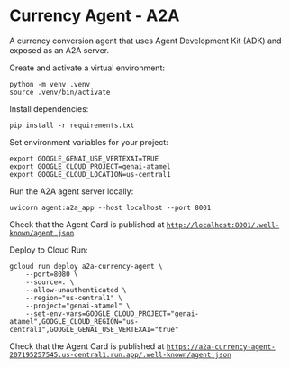 # Currency Agent - A2A

A currency conversion agent that uses Agent Development Kit (ADK) and exposed as an A2A server.

Create and activate a virtual environment:

```shell
python -m venv .venv
source .venv/bin/activate
```

Install dependencies:

```shell
pip install -r requirements.txt
```

Set environment variables for your project:

```shell
export GOOGLE_GENAI_USE_VERTEXAI=TRUE
export GOOGLE_CLOUD_PROJECT=genai-atamel
export GOOGLE_CLOUD_LOCATION=us-central1
```

Run the A2A agent server locally:

```shell
uvicorn agent:a2a_app --host localhost --port 8001
```

Check that the Agent Card is published at [`http://localhost:8001/.well-known/agent.json`](http://localhost:8001/.well-known/agent.json)

Deploy to Cloud Run:

```shell
gcloud run deploy a2a-currency-agent \
    --port=8080 \
    --source=. \
    --allow-unauthenticated \
    --region="us-central1" \
    --project="genai-atamel" \
    --set-env-vars=GOOGLE_CLOUD_PROJECT="genai-atamel",GOOGLE_CLOUD_REGION="us-central1",GOOGLE_GENAI_USE_VERTEXAI="true"
```

Check that the Agent Card is published at [`https://a2a-currency-agent-207195257545.us-central1.run.app/.well-known/agent.json`](https://a2a-currency-agent-207195257545.us-central1.run.app/.well-known/agent.json)
